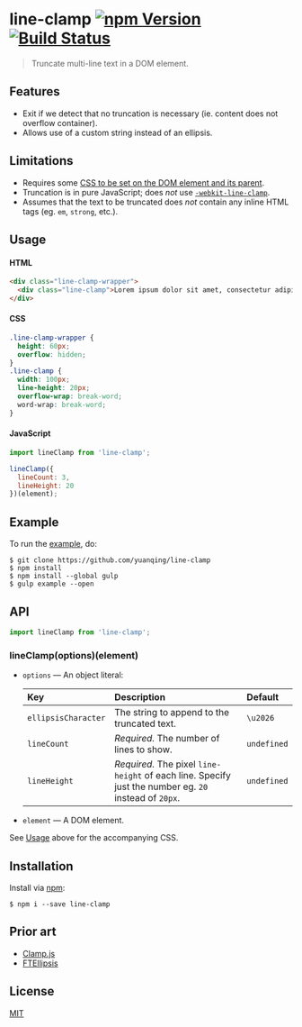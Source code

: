 # line-clamp [![npm Version](http://img.shields.io/npm/v/line-clamp.svg?style=flat)](https://www.npmjs.com/package/line-clamp) [![Build Status](https://img.shields.io/travis/yuanqing/line-clamp.svg?branch=master&style=flat)](https://travis-ci.org/yuanqing/line-clamp)

> Truncate multi-line text in a DOM element.

## Features

- Exit if we detect that no truncation is necessary (ie. content does not overflow container).
- Allows use of a custom string instead of an ellipsis.

## Limitations

- Requires some [CSS to be set on the DOM element and its parent](#css).
- Truncation is in pure JavaScript; does *not* use [`-webkit-line-clamp`](https://css-tricks.com/line-clampin/).
- Assumes that the text to be truncated does *not* contain any inline HTML tags (eg. `em`, `strong`, etc.).

## Usage

#### HTML

```html
<div class="line-clamp-wrapper">
  <div class="line-clamp">Lorem ipsum dolor sit amet, consectetur adipiscing elit.</div>
</div>
```

#### CSS

```css
.line-clamp-wrapper {
  height: 60px;
  overflow: hidden;
}
.line-clamp {
  width: 100px;
  line-height: 20px;
  overflow-wrap: break-word;
  word-wrap: break-word;
}
```

#### JavaScript

```js
import lineClamp from 'line-clamp';

lineClamp({
  lineCount: 3,
  lineHeight: 20
})(element);
```

## Example

To run the [example](example), do:

```
$ git clone https://github.com/yuanqing/line-clamp
$ npm install
$ npm install --global gulp
$ gulp example --open
```

## API

```js
import lineClamp from 'line-clamp';
```

### lineClamp(options)(element)

- `options` &mdash; An object literal:

  Key | Description | Default
  :--|:--|:--
  `ellipsisCharacter` | The string to append to the truncated text. | `\u2026`
  `lineCount` | *Required.* The number of lines to show. | `undefined`
  `lineHeight` | *Required.* The pixel `line-height` of each line. Specify just the number eg. `20` instead of `20px`. | `undefined`

- `element` &mdash; A DOM element.

See [Usage](#usage) above for the accompanying CSS.

## Installation

Install via [npm](https://npmjs.com):

```
$ npm i --save line-clamp
```

## Prior art

- [Clamp.js](https://github.com/josephschmitt/Clamp.js)
- [FTEllipsis](https://github.com/ftlabs/ftellipsis)

## License

[MIT](LICENSE.md)
